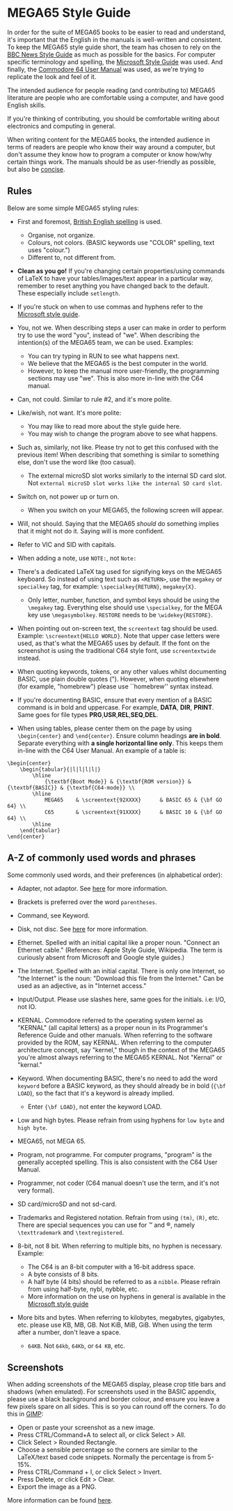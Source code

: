 # MEGA65 Style Guide

In order for the suite of MEGA65 books to be easier to read and understand,
it's important that the English in the manuals is well-written and
consistent. To keep the MEGA65 style guide short, the team has chosen
to rely on the [BBC News Style Guide](https://www.bbc.co.uk/newsstyleguide/)
as much as possible for the basics. For computer specific terminology and spelling, the
[Microsoft Style Guide](https://docs.microsoft.com/en-us/style-guide/welcome/) was used. And finally,
the [Commodore 64 User Manual](http://www.zimmers.net/anonftp/pub/cbm/c64/manuals/C64_User_Manual_1984_2nd_Edition.pdf)
was used, as we're trying to replicate the look and feel of it.

The intended audience for people reading (and contributing to) MEGA65 literature are people who are comfortable using
a computer, and have good English skills.

If you're thinking of contributing, you should be comfortable writing about electronics and computing in general.

When writing content for the MEGA65 books, the intended audience in terms of readers are people who know their way
around a computer, but don't assume they know how to program a computer or know how/why certain things work. The
manuals should be as user-friendly as possible, but also be
[concise](https://docs.microsoft.com/en-us/style-guide/word-choice/use-simple-words-concise-sentences).

## Rules
Below are some simple MEGA65 styling rules:

* First and foremost,
  [British English spelling](https://www.bbc.co.uk/newsstyleguide/grammar-spelling-punctuation#spelling) is used.
    * Organise, not organize.
    * Colours, not colors. (BASIC keywords use "COLOR" spelling, text uses "colour.")
    * Different to, not different from.

* **Clean as you go!** If you're changing certain properties/using commands of LaTeX to have your tables/images/text
  appear in a particular way, remember to reset anything you have changed back to the default. These especially include
  `setlength`.

* If you're stuck on when to use commas and hyphens refer to the
  [Microsoft style guide](https://docs.microsoft.com/en-us/style-guide/punctuation/commas).

* You, not we. When describing steps a user can make in order to perform try to use
  the word "you", instead of "we". When describing the intention(s) of the MEGA65 team,
  we can be used. Examples:
    * You can try typing in RUN to see what happens next.
    * We believe that the MEGA65 is the best computer in the world.
    * However, to keep the manual more user-friendly, the programming sections may use "we". This is also more in-line
      with the C64 manual.

* Can, not could. Similar to rule #2, and it's more polite.

* Like/wish, not want. It's more polite:
    * You may like to read more about the style guide here.
    * You may wish to change the program above to see what happens.

* Such as, similarly, not like. Please try not to get this confused with the previous item! When describing that
  something is similar to something else, don't use the word like (too casual).
  * The external microSD slot works similarly to the internal SD card slot. Not `external microSD slot works like the
    internal SD card slot`.

* Switch on, not power up or turn on.
    * When you switch on your MEGA65, the following screen will appear.

* Will, not should. Saying that the MEGA65 _should_ do something implies that it might
  not do it. Saying will is more confident.

* Refer to VIC and SID with capitals.

* When adding a note, use `NOTE:`, not `Note:`

* There's a dedicated LaTeX tag used for signifying keys on the MEGA65 keyboard. So instead of using text such
  as `<RETURN>`,   use the `megakey` or `specialkey` tag, for example: `\specialkey{RETURN}`, `megakey{X}`.
  * Only letter, number, function, and symbol keys should be using the `\megakey` tag. Everything else should
    use `\specialkey`, for the MEGA key use `\megasymbolkey`. `RESTORE` needs to be `\widekey{RESTORE}`.

* When pointing out on-screen text, the `screentext` tag should be used. Example: `\screentext{HELLO WORLD}`.
  Note that upper case letters were used, as that's what the MEGA65 uses by default. If the font on the screenshot
  is using the traditional C64 style font, use `screentextwide` instead.

* When quoting keywords, tokens, or any other values whilst documenting BASIC, use plain double quotes ("). However,
  when quoting elsewhere (for example, "homebrew") please use ``homebrew'' syntax instead.

* If you're documenting BASIC, ensure that every mention of a BASIC command is in bold and uppercase. For example,
  __DATA__, __DIR__, __PRINT__. Same goes for file types __PRG__,__USR__,__REL__,__SEQ__,__DEL__.

* When using tables, please center them on the page by using `\begin{center}` and `\end{center}`. Ensure column
  headings **are in bold**. Separate everything with **a single horizontal line only**. This keeps them in-line with
  the
  C64 User Manual. An example of a table is:
```text
\begin{center}
    \begin{tabular}{|l|l|l|l|}
        \hline
            {\textbf{Boot Mode}} & {\textbf{ROM version}} & {\textbf{BASIC}} & {\textbf{C64-mode}} \\
        \hline
            MEGA65    & \screentext{92XXXX}      & BASIC 65 & {\bf GO 64} \\
            C65       & \screentext{91XXXX}      & BASIC 10 & {\bf GO 64} \\
        \hline
    \end{tabular}
\end{center}

```


## A-Z of commonly used words and phrases
Some commonly used words, and their preferences (in alphabetical order):

* Adapter, not adaptor. See
  [here](https://english.stackexchange.com/questions/22537/which-is-the-proper-spelling-adapter-or-adaptor)
  for more information.

* Brackets is preferred over the word `parentheses`.

* Command, see Keyword.

* Disk, not disc. See [here](https://en.wikipedia.org/wiki/Spelling_of_disc#UK_vs._US) for more information.

* Ethernet. Spelled with an initial capital like a proper noun. "Connect an Ethernet cable." (References: Apple Style Guide, Wikipedia. The term is curiously absent from Microsoft and Google style guides.)

* The Internet. Spelled with an initial capital. There is only one Internet, so "the Internet" is the noun: "Download this file from the Internet." Can be used as an adjective, as in "Internet access."

* Input/Output. Please use slashes here, same goes for the initials. i.e: I/O, not IO.

* KERNAL. Commodore referred to the operating system kernel as "KERNAL" (all capital letters) as a proper noun in its Programmer's Reference Guide and other manuals. When referring to the software provided by the ROM, say KERNAL. When referring to the computer architecture concept, say "kernel," though in the context of the MEGA65 you're almost always referring to the MEGA65 KERNAL. Not "Kernal" or "kernal."

* Keyword. When documenting BASIC, there's no need to add the word `keyword` before a BASIC keyword, as they
  should already be in bold (`{\bf LOAD`), so the fact that it's a keyword is already implied.
  * Enter `{\bf LOAD}`, not enter the keyword LOAD.

* Low and high bytes. Please refrain from using hyphens for `low byte` and `high byte`.

* MEGA65, not MEGA 65.

* Program, not programme. For computer programs, "program" is the generally accepted
  spelling. This is also consistent with the C64 User Manual.

* Programmer, not coder (C64 manual doesn't use the term, and it's not very formal).

* SD card/microSD and not sd-card.

* Trademarks and Registered notation. Refrain from using `(tm)`, `(R)`, etc. There are special sequences you can use for
  ™ and ®, namely `\texttrademark` and `\textregistered`.

* 8-bit, not 8 bit. When referring to multiple bits, no hyphen is necessary. Example:
  * The C64 is an 8-bit computer with a 16-bit address space.
  * A byte consists of 8 bits.
  * A half byte (4 bits) should be referred to as a `nibble`. Please refrain from using half-byte, nybl, nybble, etc.
  * More information on the use on hyphens in general is available in the
    [Microsoft style guide](https://docs.microsoft.com/en-us/style-guide/punctuation/dashes-hyphens/hyphens)

* More bits and bytes. When referring to kilobytes, megabytes, gigabytes, etc. please use KB, MB, GB. Not KiB, MiB,
  GiB. When using the term after a number, don't leave a space.
  * `64KB`. Not `64kb`, `64Kb`, or `64 KB`, etc.

## Screenshots
When adding screenshots of the MEGA65 display, please crop title bars and shadows (when emulated).
For screenshots used in the BASIC appendix, please use a black background and border colour, and ensure
you leave a few pixels spare on all sides. This is so you can round off the corners. To do this in
[GIMP](https://www.gimp.org/):
  * Open or paste your screenshot as a new image.
  * Press CTRL/Command+A to select all, or click Select > All.
  * Click Select > Rounded Rectangle.
  * Choose a sensible percentage so the corners are similar to the LaTeX/text based code snippets. Normally the
    percentage is from 5-15%.
  * Press CTRL/Command + I, or click Select > Invert.
  * Press Delete, or click Edit > Clear.
  * Export the image as a PNG.

More information can be found [here](https://alvinalexander.com/design/how-to-create-rounded-rectangle-in-gimp/).
